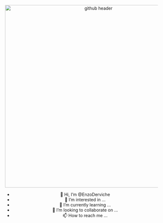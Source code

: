 <div align="center">

<img src="https://www.bleepingcomputer.com/news/security/git-project-patches-remote-code-execution-vulnerability-in-git/" alt="github header" width="600"/>

- 👋 Hi, I’m @EnzoDerviche
- 👀 I’m interested in ...
- 🌱 I’m currently learning ...
- 💞️ I’m looking to collaborate on ...
- 📫 How to reach me ...

<!---
EnzoDerviche/EnzoDerviche is a ✨ special ✨ repository because its `README.md` (this file) appears on your GitHub profile.
You can click the Preview link to take a look at your changes.
--->
</div>
